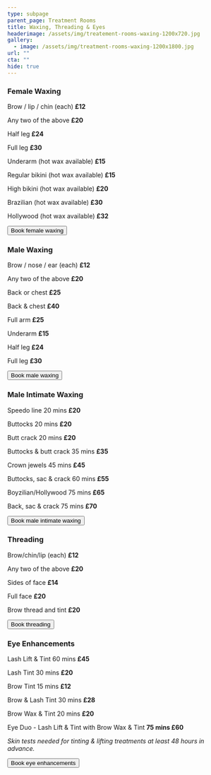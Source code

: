 ```yaml
---
type: subpage
parent_page: Treatment Rooms
title: Waxing, Threading & Eyes
headerimage: /assets/img/treatement-rooms-waxing-1200x720.jpg
gallery:
  - image: /assets/img/treatment-rooms-waxing-1200x1800.jpg
url: ""
cta: ""
hide: true
---
```

### Female Waxing

Brow / lip / chin (each) **£12**

Any two of the above **£20**

Half leg **£24**

Full leg **£30**

Underarm (hot wax available) **£15**

Regular bikini (hot wax available) **£15**

High bikini (hot wax available) **£20**

Brazilian (hot wax available) **£30**

Hollywood (hot wax available) **£32**

<a href="https://www.fresha.com/a/treatment-rooms-hastings-the-old-rectory-harold-road-uk-cro1x5rw?pId=86052"><button>Book female waxing</button></a>

### Male Waxing

Brow / nose / ear (each)  **£12**

Any two of the above **£20**

Back or chest **£25**

Back & chest **£40**

Full arm **£25**

Underarm **£15**

Half leg **£24**

Full leg **£30**

<a href="https://www.fresha.com/a/treatment-rooms-hastings-the-old-rectory-harold-road-uk-cro1x5rw?pId=86052"><button>Book male waxing</button></a>

### Male Intimate Waxing

Speedo line 20 mins **£20**

Buttocks 20 mins **£20**

Butt crack 20 mins **£20**

Buttocks & butt crack 35 mins **£35**

Crown jewels 45 mins **£45**

Buttocks, sac & crack 60 mins **£55**

Boyzilian/Hollywood 75 mins **£65**

Back, sac & crack 75 mins **£70**

<a href="https://www.fresha.com/a/treatment-rooms-hastings-the-old-rectory-harold-road-uk-cro1x5rw?pId=86052"><button>Book male intimate waxing</button></a>

### Threading

Brow/chin/lip (each) **£12**

Any two of the above **£20**

Sides of face **£14**

Full face **£20**

Brow thread and tint **£20**

<a href="https://www.fresha.com/a/treatment-rooms-hastings-the-old-rectory-harold-road-uk-cro1x5rw?pId=86052"><button>Book threading</button></a>

### Eye Enhancements

Lash Lift & Tint 60 mins **£45**

Lash Tint 30 mins **£20**

Brow Tint 15 mins **£12**

Brow & Lash Tint 30 mins **£28**

Brow Wax & Tint 20 mins **£20**

Eye Duo - Lash Lift & Tint with Brow Wax & Tint **75 mins £60**

*Skin tests needed for tinting & lifting treatments at least 48 hours in advance.*

<a href="https://www.fresha.com/a/treatment-rooms-hastings-the-old-rectory-harold-road-uk-cro1x5rw?pId=86052"><button>Book eye enhancements</button></a>
